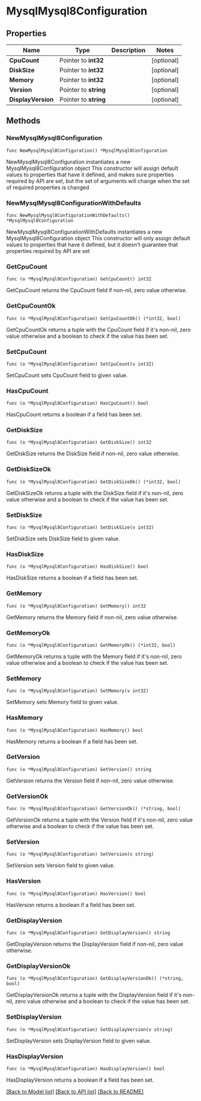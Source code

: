 # MysqlMysql8Configuration

## Properties

Name | Type | Description | Notes
------------ | ------------- | ------------- | -------------
**CpuCount** | Pointer to **int32** |  | [optional] 
**DiskSize** | Pointer to **int32** |  | [optional] 
**Memory** | Pointer to **int32** |  | [optional] 
**Version** | Pointer to **string** |  | [optional] 
**DisplayVersion** | Pointer to **string** |  | [optional] 

## Methods

### NewMysqlMysql8Configuration

`func NewMysqlMysql8Configuration() *MysqlMysql8Configuration`

NewMysqlMysql8Configuration instantiates a new MysqlMysql8Configuration object
This constructor will assign default values to properties that have it defined,
and makes sure properties required by API are set, but the set of arguments
will change when the set of required properties is changed

### NewMysqlMysql8ConfigurationWithDefaults

`func NewMysqlMysql8ConfigurationWithDefaults() *MysqlMysql8Configuration`

NewMysqlMysql8ConfigurationWithDefaults instantiates a new MysqlMysql8Configuration object
This constructor will only assign default values to properties that have it defined,
but it doesn't guarantee that properties required by API are set

### GetCpuCount

`func (o *MysqlMysql8Configuration) GetCpuCount() int32`

GetCpuCount returns the CpuCount field if non-nil, zero value otherwise.

### GetCpuCountOk

`func (o *MysqlMysql8Configuration) GetCpuCountOk() (*int32, bool)`

GetCpuCountOk returns a tuple with the CpuCount field if it's non-nil, zero value otherwise
and a boolean to check if the value has been set.

### SetCpuCount

`func (o *MysqlMysql8Configuration) SetCpuCount(v int32)`

SetCpuCount sets CpuCount field to given value.

### HasCpuCount

`func (o *MysqlMysql8Configuration) HasCpuCount() bool`

HasCpuCount returns a boolean if a field has been set.

### GetDiskSize

`func (o *MysqlMysql8Configuration) GetDiskSize() int32`

GetDiskSize returns the DiskSize field if non-nil, zero value otherwise.

### GetDiskSizeOk

`func (o *MysqlMysql8Configuration) GetDiskSizeOk() (*int32, bool)`

GetDiskSizeOk returns a tuple with the DiskSize field if it's non-nil, zero value otherwise
and a boolean to check if the value has been set.

### SetDiskSize

`func (o *MysqlMysql8Configuration) SetDiskSize(v int32)`

SetDiskSize sets DiskSize field to given value.

### HasDiskSize

`func (o *MysqlMysql8Configuration) HasDiskSize() bool`

HasDiskSize returns a boolean if a field has been set.

### GetMemory

`func (o *MysqlMysql8Configuration) GetMemory() int32`

GetMemory returns the Memory field if non-nil, zero value otherwise.

### GetMemoryOk

`func (o *MysqlMysql8Configuration) GetMemoryOk() (*int32, bool)`

GetMemoryOk returns a tuple with the Memory field if it's non-nil, zero value otherwise
and a boolean to check if the value has been set.

### SetMemory

`func (o *MysqlMysql8Configuration) SetMemory(v int32)`

SetMemory sets Memory field to given value.

### HasMemory

`func (o *MysqlMysql8Configuration) HasMemory() bool`

HasMemory returns a boolean if a field has been set.

### GetVersion

`func (o *MysqlMysql8Configuration) GetVersion() string`

GetVersion returns the Version field if non-nil, zero value otherwise.

### GetVersionOk

`func (o *MysqlMysql8Configuration) GetVersionOk() (*string, bool)`

GetVersionOk returns a tuple with the Version field if it's non-nil, zero value otherwise
and a boolean to check if the value has been set.

### SetVersion

`func (o *MysqlMysql8Configuration) SetVersion(v string)`

SetVersion sets Version field to given value.

### HasVersion

`func (o *MysqlMysql8Configuration) HasVersion() bool`

HasVersion returns a boolean if a field has been set.

### GetDisplayVersion

`func (o *MysqlMysql8Configuration) GetDisplayVersion() string`

GetDisplayVersion returns the DisplayVersion field if non-nil, zero value otherwise.

### GetDisplayVersionOk

`func (o *MysqlMysql8Configuration) GetDisplayVersionOk() (*string, bool)`

GetDisplayVersionOk returns a tuple with the DisplayVersion field if it's non-nil, zero value otherwise
and a boolean to check if the value has been set.

### SetDisplayVersion

`func (o *MysqlMysql8Configuration) SetDisplayVersion(v string)`

SetDisplayVersion sets DisplayVersion field to given value.

### HasDisplayVersion

`func (o *MysqlMysql8Configuration) HasDisplayVersion() bool`

HasDisplayVersion returns a boolean if a field has been set.


[[Back to Model list]](../README.md#documentation-for-models) [[Back to API list]](../README.md#documentation-for-api-endpoints) [[Back to README]](../README.md)


